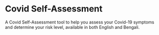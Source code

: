 # Covid Self-Assessment

A Covid Self-Assessment tool to help you assess your Covid-19 symptoms and determine your risk level, available in both English and Bengali.
